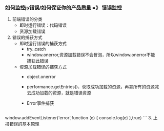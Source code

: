 ### 如何监控js错误/如何保证你的产品质量 =》  错误监控

1. 前端错误的分类
    - 即时运行错误：代码错误
    - 资源加载错误
2. 错误的捕获方式
    - 即时运行错误的捕获方式
        - try..catch
        - window.onerror,资源加载错误不会冒泡，所以window.onerror不能捕获此错误
    - 资源加载错误的捕获方式
        - object.onerror
        - performance.getEntries()，获取成功加载的资源，再拿所有的资源减去成功加载的资源，就是错误资源
        - Error事件捕获
        
            ```
window.addEventListener('error',function (e) {
                console.log(e)
            },true)
            ```
3. 上报错误的基本原理



